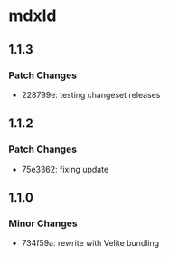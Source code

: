 # mdxld

## 1.1.3

### Patch Changes

- 228799e: testing changeset releases

## 1.1.2

### Patch Changes

- 75e3362: fixing update

## 1.1.0

### Minor Changes

- 734f59a: rewrite with Velite bundling
